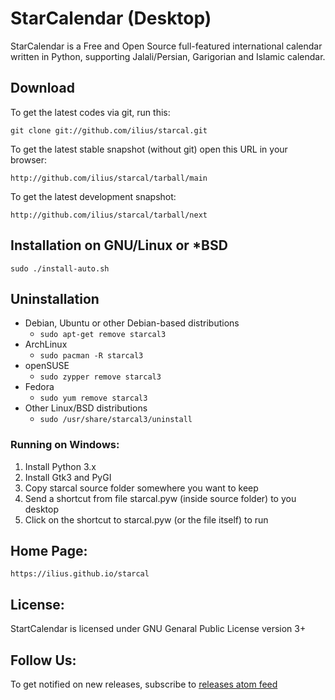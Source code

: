 # StarCalendar (Desktop)

StarCalendar is a Free and Open Source full-featured international calendar
written in Python, supporting Jalali/Persian, Garigorian and Islamic calendar.

## Download

To get the latest codes via git, run this:

	git clone git://github.com/ilius/starcal.git

To get the latest stable snapshot (without git) open this URL in your browser:

	http://github.com/ilius/starcal/tarball/main

To get the latest development snapshot:

	http://github.com/ilius/starcal/tarball/next

## Installation on GNU/Linux or *BSD
	sudo ./install-auto.sh

## Uninstallation

- Debian, Ubuntu or other Debian-based distributions
	+ `sudo apt-get remove starcal3`
- ArchLinux
	+ `sudo pacman -R starcal3`
- openSUSE
	+ `sudo zypper remove starcal3`
- Fedora
	+ `sudo yum remove starcal3`
- Other Linux/BSD distributions
	+ `sudo /usr/share/starcal3/uninstall`

### Running on Windows:
1. Install Python 3.x
2. Install Gtk3 and PyGI
3. Copy starcal source folder somewhere you want to keep
4. Send a shortcut from file starcal.pyw (inside source folder) to you desktop
5. Click on the shortcut to starcal.pyw (or the file itself) to run

## Home Page:
	https://ilius.github.io/starcal

## License:
StartCalendar is licensed under GNU Genaral Public License version 3+

## Follow Us:
To get notified on new releases, subscribe to
[releases atom feed](https://github.com/ilius/starcal/releases.atom)
